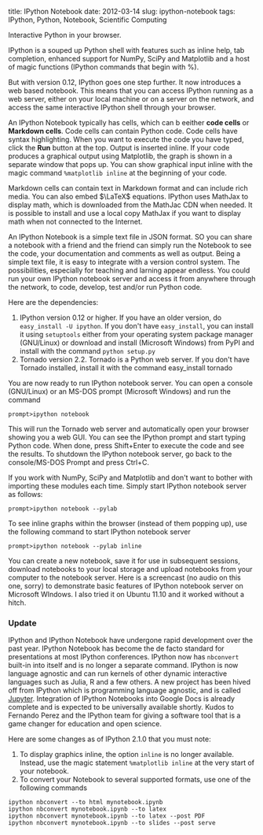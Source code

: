 title: IPython Notebook
date: 2012-03-14
slug: ipython-notebook
tags: IPython, Python, Notebook, Scientific Computing

Interactive Python in your browser.<!-- PELICAN_END_SUMMARY -->

IPython is a souped up Python shell with features such as inline help, tab completion, enhanced support for NumPy, SciPy and Matplotlib and a host of magic functions (IPython commands that begin with %).

But with version 0.12, IPython goes one step further. It now introduces a web based notebook. This means that you can access IPython running as a web server, either on your local machine or on a server on the network, and access the same interactive IPython shell through your browser.

An IPython Notebook typically has cells, which can b eeither **code cells** or **Markdown cells**. Code cells can contain Python code. Code cells have syntax highlighting. When you want to execute the code you have typed, click the **Run** button at the top. Output is inserted inline. If your code produces a graphical output using Matplotlib, the graph is shown in a separate window that pops up. You can show graphical input inline with the magic command `%matplotlib inline` at the beginning of your code.

Markdown cells can contain text in Markdown format and can include rich media. You can also embed $\LaTeX$ equations. IPython uses MathJax to display math, which is downloaded from the MathJac CDN when needed. It is possible to install and use a local copy MathJax if you want to display math when not connected to the Internet.

An IPython Notebook is a simple text file in JSON format. SO you can share a notebook with a friend and the friend can simply run the Notebook to see the code, your documentation and comments as well as output. Being a simple text file, it is easy to integrate with a version control system. The possibilities, especially for teaching and larning appear endless. You could run your own IPython notebook server and access it from anywhere through the network, to code, develop, test and/or run Python code.

Here are the dependencies:
1. IPython version 0.12 or higher. If you have an older version, do `easy_install -U ipython`. If you don't have `easy_install`, you can install it using `setuptools` either from your operating system package manager (GNU/Linux) or download and install (Microsoft Windows) from PyPI and install with the command `python setup.py`
2. Tornado version 2.2. Tornado is a Python web server. If you don't have Tornado installed, install it with the command easy_install tornado

You are now ready to run IPython notebook server. You can open a console (GNU/Linux) or an MS-DOS prompt (Microsoft Windows) and run the command

~~~
prompt>ipython notebook
~~~

This will run the Tornado web server and automatically open your browser showing you a web GUI. You can see the IPython prompt and start typing Python code. When done, press Shift+Enter to execute the code and see the results. To shutdown the IPython notebook server, go back to the console/MS-DOS Prompt and press Ctrl+C.

If you work with NumPy, SciPy and Matplotlib and don't want to bother with importing these modules each time. Simply start IPython notebook server as follows:

~~~
prompt>ipython notebook --pylab
~~~

To see inline graphs within the browser (instead of them popping up), use the following command to start IPython notebook server

~~~
prompt>ipython notebook --pylab inline
~~~

You can create a new notebook, save it for use in subsequent sessions, download notebooks to your local storage and upload notebooks from your computer to the notebook server. Here is a screencast (no audio on this one, sorry) to demonstrate basic features of IPython notebook server on Microsoft WIndows. I also tried it on Ubuntu 11.10 and it worked without a hitch.

### Update
IPython and IPython Notebook have undergone rapid development over the past year. IPython Notebook has become the de facto standard for presentations at most IPython conferences. IPython now has `nbconvert` built-in into itself and is no longer a separate command. IPython is now language agnostic and can run kernels of other dynamic interactive languages such as Julia, R and a few others. A new project has been hived off from IPython which is programming language agnostic, and is called [Jupyter](http://jupyter.org/). Integration of IPython Notebooks into Google Docs is already complete and is expected to be universally available shortly. Kudos to Fernando Perez and the IPython team for giving a software tool that is a game changer for education and open science.

Here are some changes as of IPython 2.1.0 that you must note:

1. To display graphics inline, the option `inline` is no longer available. Instead, use the magic statement `%matplotlib inline` at the very start of your notebook.
2. To convert your Notebook to several supported formats, use one of the following commands

~~~
ipython nbconvert --to html mynotebook.ipynb
ipython nbconvert mynotebook.ipynb --to latex
ipython nbconvert mynotebook.ipynb --to latex --post PDF
ipython nbconvert mynotebook.ipynb --to slides --post serve
~~~